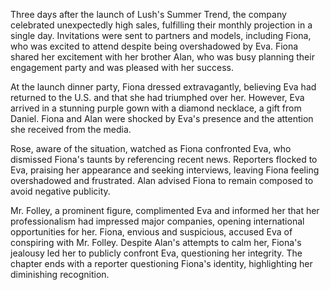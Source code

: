 Three days after the launch of Lush's Summer Trend, the company celebrated unexpectedly high sales, fulfilling their monthly projection in a single day. Invitations were sent to partners and models, including Fiona, who was excited to attend despite being overshadowed by Eva. Fiona shared her excitement with her brother Alan, who was busy planning their engagement party and was pleased with her success.

At the launch dinner party, Fiona dressed extravagantly, believing Eva had returned to the U.S. and that she had triumphed over her. However, Eva arrived in a stunning purple gown with a diamond necklace, a gift from Daniel. Fiona and Alan were shocked by Eva's presence and the attention she received from the media.

Rose, aware of the situation, watched as Fiona confronted Eva, who dismissed Fiona's taunts by referencing recent news. Reporters flocked to Eva, praising her appearance and seeking interviews, leaving Fiona feeling overshadowed and frustrated. Alan advised Fiona to remain composed to avoid negative publicity.

Mr. Folley, a prominent figure, complimented Eva and informed her that her professionalism had impressed major companies, opening international opportunities for her. Fiona, envious and suspicious, accused Eva of conspiring with Mr. Folley. Despite Alan's attempts to calm her, Fiona's jealousy led her to publicly confront Eva, questioning her integrity. The chapter ends with a reporter questioning Fiona's identity, highlighting her diminishing recognition.